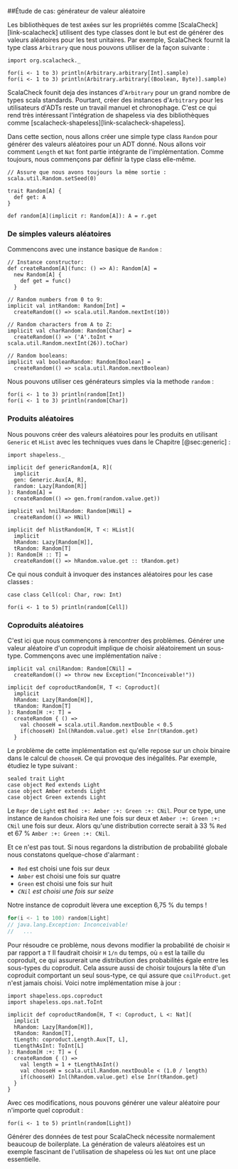 ##Étude de cas: générateur de valeur aléatoire


Les bibliothèques de test axées sur les propriétés comme [ScalaCheck][link-scalacheck]
utilisent des type classes dont le but est de générer des valeurs aléatoires pour les test unitaires.
Par exemple, ScalaCheck fournit la type class `Arbitrary` que nous pouvons utiliser de la façon suivante :

```tut:book:silent
import org.scalacheck._
```

```tut:book
for(i <- 1 to 3) println(Arbitrary.arbitrary[Int].sample)
for(i <- 1 to 3) println(Arbitrary.arbitrary[(Boolean, Byte)].sample)
```

ScalaCheck founit deja des instances d'`Arbitrary` 
pour un grand nombre de types scala standards.
Pourtant, créer des instances d'`Arbitrary` pour les utilisateurs d'ADTs
reste un travail manuel et chronophage.
C'est ce qui rend très intéressant l'intégration de shapeless
via des bibliothèques comme [scalacheck-shapeless][link-scalacheck-shapeless].

Dans cette section, nous allons créer une simple type class `Random` 
pour générer des valeurs aléatoires pour un ADT donné.
Nous allons voir comment `Length` et `Nat` font partie intégrante de l'implémentation.
Comme toujours, nous commençons par définir la type class elle-même.

```tut:book:invisible
// Assure que nous avons toujours la même sortie :
scala.util.Random.setSeed(0)
```

```tut:book:silent
trait Random[A] {
  def get: A
}

def random[A](implicit r: Random[A]): A = r.get
```

### De simples valeurs aléatoires

Commencons avec une instance basique de `Random` :

```tut:book:silent
// Instance constructor:
def createRandom[A](func: () => A): Random[A] =
  new Random[A] {
    def get = func()
  }

// Random numbers from 0 to 9:
implicit val intRandom: Random[Int] =
  createRandom(() => scala.util.Random.nextInt(10))

// Random characters from A to Z:
implicit val charRandom: Random[Char] =
  createRandom(() => ('A'.toInt + scala.util.Random.nextInt(26)).toChar)

// Random booleans:
implicit val booleanRandom: Random[Boolean] =
  createRandom(() => scala.util.Random.nextBoolean)
```

Nous pouvons utiliser ces générateurs simples via la methode `random` :

```tut:book
for(i <- 1 to 3) println(random[Int])
for(i <- 1 to 3) println(random[Char])
```

### Produits aléatoires

Nous pouvons créer des valeurs aléatoires pour les produits en utilisant `Generic` et `HList` avec
les techniques vues dans le Chapitre [@sec:generic] :

```tut:book:silent
import shapeless._

implicit def genericRandom[A, R](
  implicit
  gen: Generic.Aux[A, R],
  random: Lazy[Random[R]]
): Random[A] =
  createRandom(() => gen.from(random.value.get))

implicit val hnilRandom: Random[HNil] =
  createRandom(() => HNil)

implicit def hlistRandom[H, T <: HList](
  implicit
  hRandom: Lazy[Random[H]],
  tRandom: Random[T]
): Random[H :: T] =
  createRandom(() => hRandom.value.get :: tRandom.get)
```

Ce qui nous conduit à invoquer des instances aléatoires pour les case classes :

```tut:book:silent
case class Cell(col: Char, row: Int)
```

```tut:book
for(i <- 1 to 5) println(random[Cell])
```

### Coproduits aléatoires

C'est ici que nous commençons à rencontrer des problèmes.
Générer une valeur aléatoire d'un coproduit implique de choisir aléatoirement un sous-type.
Commençons avec une implémentation naïve :

```tut:book:silent
implicit val cnilRandom: Random[CNil] =
  createRandom(() => throw new Exception("Inconceivable!"))

implicit def coproductRandom[H, T <: Coproduct](
  implicit
  hRandom: Lazy[Random[H]],
  tRandom: Random[T]
): Random[H :+: T] =
  createRandom { () =>
    val chooseH = scala.util.Random.nextDouble < 0.5
    if(chooseH) Inl(hRandom.value.get) else Inr(tRandom.get)
  }
```

Le problème de cette implémentation est qu'elle repose sur un choix binaire dans le calcul de `chooseH`.
Ce qui provoque des inégalités.
Par exemple, étudiez le type suivant :

```tut:book:silent
sealed trait Light
case object Red extends Light
case object Amber extends Light
case object Green extends Light
```

Le `Repr` de `Light` est `Red :+: Amber :+: Green :+: CNil`.
Pour ce type, une instance de `Random` choisira `Red` une fois sur deux et `Amber :+: Green :+: CNil`
une fois sur deux.
Alors qu'une distribution correcte 
serait à 33 % `Red` et 67 % `Amber :+: Green :+: CNil`.

Et ce n'est pas tout.
Si nous regardons la distribution de probabilité globale nous constatons quelque-chose d'alarmant :

- `Red` est choisi une fois sur deux
- `Amber` est choisi une fois sur quatre
- `Green` est choisi une fois sur huit
- *`CNil` est choisi une fois sur seize*

Notre instance de coproduit lèvera une exception 6,75 % du temps !

```scala
for(i <- 1 to 100) random[Light]
// java.lang.Exception: Inconceivable!
//   ...
```

Pour résoudre ce problème, nous devons modifier la probabilité de choisir `H` par rapport a `T`
Il faudrait choisir `H` `1/n` du temps, où `n` est la taille du coproduit,
ce qui assurerait une distribution des probabilités égale entre les sous-types du coproduit.
Cela assure aussi de choisir toujours la tête d'un coproduit comportant un seul sous-type,
ce qui assure que `cnilProduct.get` n'est jamais choisi.
Voici notre implémentation mise à jour :

```tut:book:silent
import shapeless.ops.coproduct
import shapeless.ops.nat.ToInt

implicit def coproductRandom[H, T <: Coproduct, L <: Nat](
  implicit
  hRandom: Lazy[Random[H]],
  tRandom: Random[T],
  tLength: coproduct.Length.Aux[T, L],
  tLengthAsInt: ToInt[L]
): Random[H :+: T] = {
  createRandom { () =>
    val length = 1 + tLengthAsInt()
    val chooseH = scala.util.Random.nextDouble < (1.0 / length)
    if(chooseH) Inl(hRandom.value.get) else Inr(tRandom.get)
  }
}

```

Avec ces modifications, nous pouvons générer une valeur aléatoire pour n'importe quel coproduit :

```tut:book
for(i <- 1 to 5) println(random[Light])
```

Générer des données de test pour ScalaCheck nécessite normalement beaucoup de boilerplate.
La génération de valeurs aléatoires est un exemple fascinant de l'utilisation de shapeless où les `Nat` ont une place essentielle.
